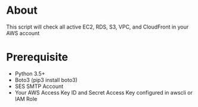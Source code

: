 # About #
This script will check all active EC2, RDS, S3, VPC, and CloudFront in your AWS account

# Prerequisite #
* Python 3.5+
* Boto3 (pip3 install boto3)
* SES SMTP Account
* Your AWS Access Key ID and Secret Access Key configured in awscli or IAM Role
